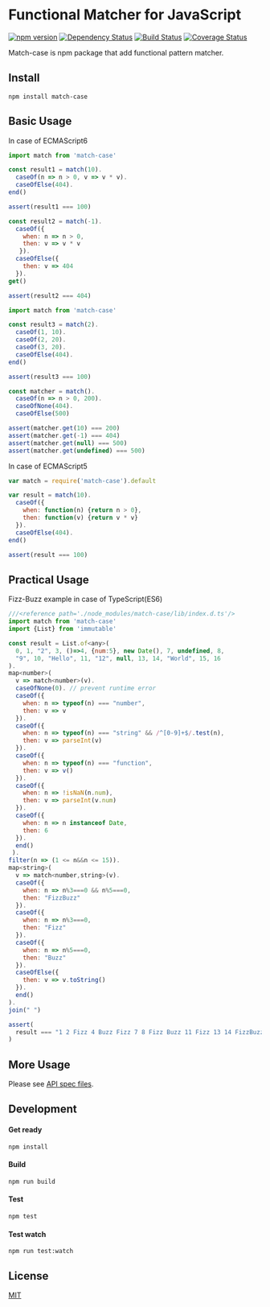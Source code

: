 Functional Matcher for JavaScript
==============================
[![npm version](https://badge.fury.io/js/match-case.svg)](https://badge.fury.io/js/match-case)
[![Dependency Status](https://david-dm.org/namikingsoft/match-case.svg)](https://david-dm.org/namikingsoft/match-case)
[![Build Status](https://travis-ci.org/namikingsoft/match-case.svg?branch=master)](https://travis-ci.org/namikingsoft/match-case)
[![Coverage Status](https://coveralls.io/repos/namikingsoft/match-case/badge.svg?branch=master&service=github)](https://coveralls.io/github/namikingsoft/match-case?branch=master)

Match-case is npm package that add functional pattern matcher.



Install
------------------------------

```
npm install match-case
```


Basic Usage
------------------------------
In case of ECMAScript6

```javascript
import match from 'match-case'

const result1 = match(10).
  caseOf(n => n > 0, v => v * v).
  caseOfElse(404).
end()

assert(result1 === 100)

const result2 = match(-1).
  caseOf({
    when: n => n > 0,
    then: v => v * v
   }).
  caseOfElse({
    then: v => 404
  }).
get()

assert(result2 === 404)

import match from 'match-case'

const result3 = match(2).
  caseOf(1, 10).
  caseOf(2, 20).
  caseOf(3, 20).
  caseOfElse(404).
end()

assert(result3 === 100)

const matcher = match().
  caseOf(n => n > 0, 200).
  caseOfNone(404).
  caseOfElse(500)

assert(matcher.get(10) === 200)
assert(matcher.get(-1) === 404)
assert(matcher.get(null) === 500)
assert(matcher.get(undefined) === 500)
```

In case of ECMAScript5

```javascript
var match = require('match-case').default

var result = match(10).
  caseOf({
    when: function(n) {return n > 0},
    then: function(v) {return v * v}
  }).
  caseOfElse(404).
end()

assert(result === 100)
```


Practical Usage
------------------------------
Fizz-Buzz example in case of TypeScript(ES6)

```javascript
///<reference path='./node_modules/match-case/lib/index.d.ts'/>
import match from 'match-case'
import {List} from 'immutable'

const result = List.of<any>(
  0, 1, "2", 3, ()=>4, {num:5}, new Date(), 7, undefined, 8,
  "9", 10, "Hello", 11, "12", null, 13, 14, "World", 15, 16
).
map<number>(
  v => match<number>(v).
  caseOfNone(0). // prevent runtime error
  caseOf({
    when: n => typeof(n) === "number",
    then: v => v
  }).
  caseOf({
    when: n => typeof(n) === "string" && /^[0-9]+$/.test(n),
    then: v => parseInt(v)
  }).
  caseOf({
    when: n => typeof(n) === "function",
    then: v => v()
  }).
  caseOf({
    when: n => !isNaN(n.num),
    then: v => parseInt(v.num)
  }).
  caseOf({
    when: n => n instanceof Date,
    then: 6
  }).
  end()
 ).
filter(n => (1 <= n&&n <= 15)).
map<string>(
  v => match<number,string>(v).
  caseOf({
    when: n => n%3===0 && n%5===0,
    then: "FizzBuzz"
  }).
  caseOf({
    when: n => n%3===0,
    then: "Fizz"
  }).
  caseOf({
    when: n => n%5===0,
    then: "Buzz"
  }).
  caseOfElse({
    then: v => v.toString()
  }).
  end()
).
join(" ")

assert(
  result === "1 2 Fizz 4 Buzz Fizz 7 8 Fizz Buzz 11 Fizz 13 14 FizzBuzz"
)
```


More Usage
------------------------------
Please see [API spec files](./test/api).


Development
------------------------------

#### Get ready

```
npm install
```

#### Build

```
npm run build
```

#### Test

```
npm test
```

#### Test watch

```
npm run test:watch
```


License
------------------------------
[MIT](./LICENSE)

